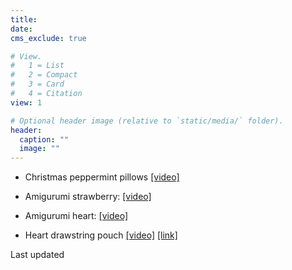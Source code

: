 ```yaml
---
title: 
date: 
cms_exclude: true

# View.
#   1 = List
#   2 = Compact
#   3 = Card
#   4 = Citation
view: 1

# Optional header image (relative to `static/media/` folder).
header:
  caption: ""
  image: ""
---
```


* Christmas peppermint pillows [[video]](https://www.youtube.com/watch?v=cbMhZ4kwLKk&list=PLvzWNB_Nxz5upP4wx-QbhK5SIDc-ig_j7&index=37) 

* Amigurumi strawberry: [[video]](https://www.youtube.com/watch?v=2EVZciLaAFg&list=PLvzWNB_Nxz5upP4wx-QbhK5SIDc-ig_j7&index=31)

* Amigurumi heart: [[video]](https://www.youtube.com/watch?v=vxn93raVYxg&list=PLvzWNB_Nxz5upP4wx-QbhK5SIDc-ig_j7&index=13) 

* Heart drawstring pouch [[video]](https://www.youtube.com/watch?v=oHcpY10i4Jk&list=PLvzWNB_Nxz5upP4wx-QbhK5SIDc-ig_j7&index=18) [[link]](https://www.ravelry.com/patterns/library/heart-drawstring-pouch)


<body>
<p> Last updated </p>
<p id="demo"></p>

<script>
let text = document.lastModified;
document.getElementById("demo").innerHTML = text;
</script>

</body>